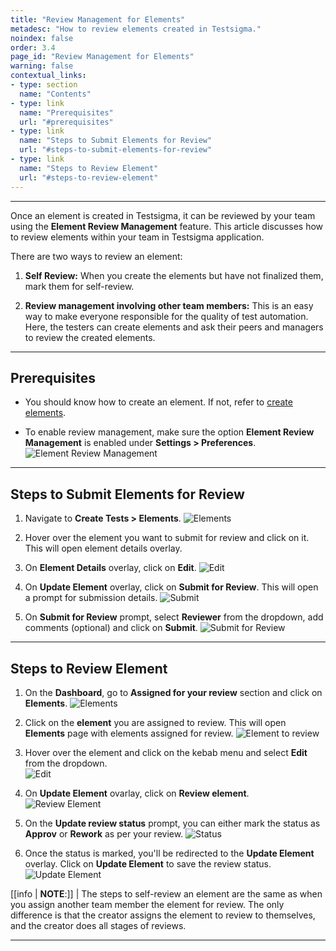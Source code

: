 ```yaml
---
title: "Review Management for Elements"
metadesc: "How to review elements created in Testsigma."
noindex: false
order: 3.4
page_id: "Review Management for Elements"
warning: false
contextual_links:
- type: section
  name: "Contents"
- type: link
  name: "Prerequisites"
  url: "#prerequisites"
- type: link
  name: "Steps to Submit Elements for Review"
  url: "#steps-to-submit-elements-for-review"
- type: link
  name: "Steps to Review Element"
  url: "#steps-to-review-element" 
---
```


---

Once an element is created in Testsigma, it can be reviewed by your team using the **Element Review Management** feature. This article discusses how to review elements within your team in Testsigma application. 

There are two ways to review an element: 

1. **Self Review:** When you create the elements but have not finalized them, mark them for self-review.
   
2. **Review management involving other team members:** This is an easy way to make everyone responsible for the quality of test automation. Here, the testers can create elements and ask their peers and managers to review the created elements.


---

## **Prerequisites**

- You should know how to create an element. If not, refer to [create elements](https://testsigma.com/docs/elements/overview/).


- To enable review management, make sure the option **Element Review Management**  is enabled under **Settings > Preferences**. 
![Element Review Management](https://s3.amazonaws.com/static-docs.testsigma.com/new_images/projects/applications/urmelmma.png)


---


## **Steps to Submit Elements for Review**

1. Navigate to **Create Tests > Elements**. 
![Elements](https://s3.amazonaws.com/static-docs.testsigma.com/new_images/projects/applications/ersnavelm.png)


2. Hover over the element you want to submit for review and click on it. This will open element details overlay. 


3. On **Element Details** overlay, click on **Edit**. 
![Edit](https://s3.amazonaws.com/static-docs.testsigma.com/new_images/projects/applications/erscoedit.png)


4. On **Update Element** overlay, click on **Submit for Review**. This will open a prompt for submission details. 
![Submit](https://s3.amazonaws.com/static-docs.testsigma.com/new_images/projects/applications/erssfre.png)


5. On **Submit for Review** prompt, select **Reviewer** from the dropdown, add comments (optional) and click on **Submit**. 
![Submit for Review](https://s3.amazonaws.com/static-docs.testsigma.com/new_images/projects/applications/erssfrprompt.png)



---


## **Steps to Review Element**

1. On the **Dashboard**, go to **Assigned for your review** section and click on **Elements**. 
![Elements](https://s3.amazonaws.com/static-docs.testsigma.com/new_images/projects/applications/ersdnav.png)


2. Click on the **element** you are assigned to review. This will open **Elements** page with elements assigned for review. 
![Element to review](https://s3.amazonaws.com/static-docs.testsigma.com/new_images/projects/applications/erscoewinreview.png)


3. Hover over the element and click on the kebab menu and select **Edit** from the dropdown.  
![Edit](https://s3.amazonaws.com/static-docs.testsigma.com/new_images/projects/applications/erskmedit.png)


4. On **Update Element** ovarlay, click on **Review element**. 
![Review Element](https://s3.amazonaws.com/static-docs.testsigma.com/new_images/projects/applications/rsecorelement.png)


5. On the **Update review status** prompt, you can either mark the status as **Approv** or **Rework** as per your review. 
![Status](https://s3.amazonaws.com/static-docs.testsigma.com/new_images/projects/applications/ersaprw.png)


6. Once the status is marked, you'll be redirected to the **Update Element** overlay. Click on **Update Element** to save the review status. 
![Update Element](https://s3.amazonaws.com/static-docs.testsigma.com/new_images/projects/applications/erscouear.png)



[[info | **NOTE**:]]
| The steps to self-review an element are the same as when you assign another team member the element for review. The only difference is that the creator assigns the element to review to themselves, and the creator does all stages of reviews.


---